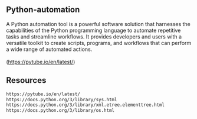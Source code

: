 ## Python-automation
A Python automation tool is a powerful software solution that harnesses the capabilities of the Python programming language to automate repetitive tasks and streamline workflows. It provides developers and users with a versatile toolkit to create scripts, programs, and workflows that can perform a wide range of automated actions. <br><br>
(https://pytube.io/en/latest/)
## Resources
```html
https://pytube.io/en/latest/
https://docs.python.org/3/library/sys.html
https://docs.python.org/3/library/xml.etree.elementtree.html
https://docs.python.org/3/library/os.html
```
